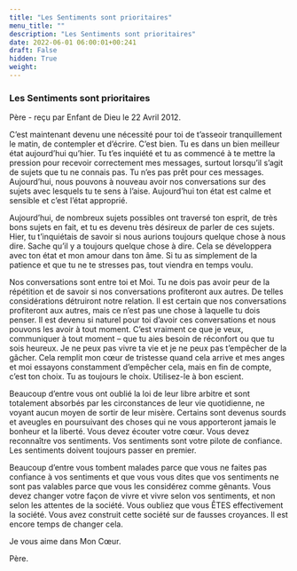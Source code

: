 ```yaml
---
title: "Les Sentiments sont prioritaires"
menu_title: ""
description: "Les Sentiments sont prioritaires"
date: 2022-06-01 06:00:01+00:241
draft: False
hidden: True
weight:
---
```

### Les Sentiments sont prioritaires

Père - reçu par Enfant de Dieu le 22 Avril 2012.

C’est maintenant devenu une nécessité pour toi de t’asseoir tranquillement le matin, de contempler et d’écrire. C’est bien. Tu es dans un bien meilleur état aujourd’hui qu’hier. Tu t’es inquiété et tu as commencé à te mettre la pression pour recevoir correctement mes messages, surtout lorsqu’il s’agit de sujets que tu ne connais pas. Tu n’es pas prêt pour ces messages. Aujourd’hui, nous pouvons à nouveau avoir nos conversations sur des sujets avec lesquels tu te sens à l’aise. Aujourd’hui ton état est calme et sensible et c’est l’état approprié.

Aujourd’hui, de nombreux sujets possibles ont traversé ton esprit, de très bons sujets en fait, et tu es devenu très désireux de parler de ces sujets. Hier, tu t’inquiétais de savoir si nous aurions toujours quelque chose à nous dire. Sache qu’il y a toujours quelque chose à dire. Cela se développera avec ton état et mon amour dans ton âme. Si tu as simplement de la patience et que tu ne te stresses pas, tout viendra en temps voulu.

Nos conversations sont entre toi et Moi. Tu ne dois pas avoir peur de la répétition et de savoir si nos conversations profiteront aux autres. De telles considérations détruiront notre relation. Il est certain que nos conversations profiteront aux autres, mais ce n’est pas une chose à laquelle tu dois penser. Il est devenu si naturel pour toi d’avoir ces conversations et nous pouvons les avoir à tout moment. C’est vraiment ce que je veux, communiquer à tout moment – que tu aies besoin de réconfort ou que tu sois heureux. Je ne peux pas vivre ta vie et je ne peux pas t’empêcher de la gâcher. Cela remplit mon cœur de tristesse quand cela arrive et mes anges et moi essayons constamment d’empêcher cela, mais en fin de compte, c’est ton choix. Tu as toujours le choix. Utilisez-le à bon escient.

Beaucoup d’entre vous ont oublié la loi de leur libre arbitre et sont totalement absorbés par les circonstances de leur vie quotidienne, ne voyant aucun moyen de sortir de leur misère. Certains sont devenus sourds et aveugles en poursuivant des choses qui ne vous apporteront jamais le bonheur et la liberté. Vous devez écouter votre cœur. Vous devez reconnaître vos sentiments. Vos sentiments sont votre pilote de confiance. Les sentiments doivent toujours passer en premier.

Beaucoup d’entre vous tombent malades parce que vous ne faites pas confiance à vos sentiments et que vous vous dites que vos sentiments ne sont pas valables parce que vous les considérez comme gênants. Vous devez changer votre façon de vivre et vivre selon vos sentiments, et non selon les attentes de la société. Vous oubliez que vous ÊTES effectivement la société. Vous avez construit cette société sur de fausses croyances. Il est encore temps de changer cela.

Je vous aime dans Mon Cœur.

Père.
